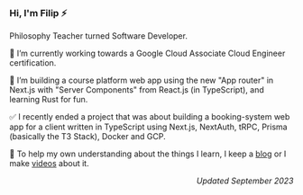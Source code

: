 ### Hi, I'm Filip ⚡

Philosophy Teacher turned Software Developer.

🔭 I’m currently working towards a Google Cloud Associate Cloud Engineer certification.

🌱 I’m building a course platform web app using the new "App router" in Next.js with "Server Components" from React.js (in TypeScript), and learning Rust for fun. 

✅ I recently ended a project that was about building a booking-system web app for a client written in TypeScript using Next.js, NextAuth, tRPC, Prisma (basically the T3 Stack), Docker and GCP. 

🤔 To help my own understanding about the things I learn, I keep a [blog](https://www.filipniklas.com/#/blog) or I make [videos](https://www.youtube.com/channel/UCucr6RJk-jCqVYWtxJQ-2Ag) about it. 

_<p align="right">Updated September 2023</p>_
<!--
**Firgrep/Firgrep** is a ✨ _special_ ✨ repository because its `README.md` (this file) appears on your GitHub profile.

Here are some ideas to get you started:

- 🔭 I’m currently working on ...
- 🌱 I’m currently learning ...
- 👯 I’m looking to collaborate on ...
- 🤔 I’m looking for help with ...
- 💬 Ask me about ...
- 📫 How to reach me: ...
- 😄 Pronouns: ...
- ⚡ Fun fact: ...
-->
